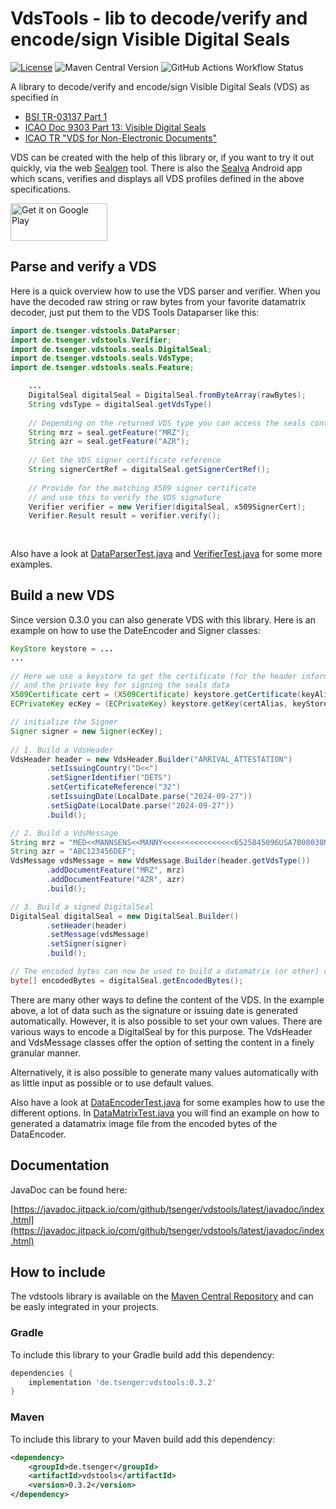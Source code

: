 # VdsTools - lib to decode/verify and encode/sign  Visible Digital Seals
[![License](https://img.shields.io/badge/License-Apache_2.0-blue.svg)](https://opensource.org/licenses/Apache-2.0)  ![Maven Central Version](https://img.shields.io/maven-central/v/de.tsenger/vdstools?color=green) ![GitHub Actions Workflow Status](https://img.shields.io/github/actions/workflow/status/tsenger/vdstools/maven.yml)

A library to decode/verify and encode/sign Visible Digital Seals (VDS) as specified in
- [BSI TR-03137 Part 1](https://www.bsi.bund.de/EN/Themen/Unternehmen-und-Organisationen/Standards-und-Zertifizierung/Technische-Richtlinien/TR-nach-Thema-sortiert/tr03137/tr-03137.html)
- [ICAO Doc 9303 Part 13: Visible Digital Seals](https://www.icao.int/publications/Documents/9303_p13_cons_en.pdf)
- [ICAO TR "VDS for Non-Electronic Documents"](https://www.icao.int/Security/FAL/TRIP/Documents/TR%20-%20Visible%20Digital%20Seals%20for%20Non-Electronic%20Documents%20V1.7.pdf)


VDS can be created with the help of this library or, if you want to try it out quickly, via the web [Sealgen](https://sealgen.tsenger.de) tool. 
There is also the [Sealva](https://play.google.com/store/apps/details?id=de.tsenger.sealver) Android app which scans, verifies and displays all VDS profiles defined in the above specifications.

<a href='https://play.google.com/store/apps/details?id=de.tsenger.sealver&pcampaignid=pcampaignidMKT-Other-global-all-co-prtnr-py-PartBadge-Mar2515-1'><img alt='Get it on Google Play' src='https://play.google.com/intl/en_us/badges/static/images/badges/en_badge_web_generic.png' width='155' height='60'/></a>

## Parse and verify a VDS
Here is a quick overview how to use the VDS parser and verifier.
When you have the decoded raw string or raw bytes from your favorite datamatrix decoder, just put them to the VDS Tools Dataparser like this:

```java
import de.tsenger.vdstools.DataParser;
import de.tsenger.vdstools.Verifier;
import de.tsenger.vdstools.seals.DigitalSeal;
import de.tsenger.vdstools.seals.VdsType;
import de.tsenger.vdstools.seals.Feature;

	...
	DigitalSeal digitalSeal = DigitalSeal.fromByteArray(rawBytes);
	String vdsType = digitalSeal.getVdsType()
	
	// Depending on the returned VDS type you can access the seals content
	String mrz = seal.getFeature("MRZ"); 
	String azr = seal.getFeature("AZR");
   
	// Get the VDS signer certificate reference
	String signerCertRef = digitalSeal.getSignerCertRef();
   
	// Provide for the matching X509 signer certificate
	// and use this to verify the VDS signature   
	Verifier verifier = new Verifier(digitalSeal, x509SignerCert);
	Verifier.Result result = verifier.verify();
	
	
```

Also have a look at [DataParserTest.java](https://github.com/tsenger/vdstools/blob/main/src/test/java/de/tsenger/vdstools/DataParserTest.java) and [VerifierTest.java](https://github.com/tsenger/vdstools/blob/main/src/test/java/de/tsenger/vdstools/VerifierTest.java) for some more examples.

## Build a new VDS
Since version 0.3.0 you can also generate VDS with this library. Here is an example on how to use the DateEncoder and Signer classes:

```java
KeyStore keystore = ...
...

// Here we use a keystore to get the certificate (for the header information)
// and the private key for signing the seals data
X509Certificate cert = (X509Certificate) keystore.getCertificate(keyAlias);
ECPrivateKey ecKey = (ECPrivateKey) keystore.getKey(certAlias, keyStorePassword.toCharArray());

// initialize the Signer
Signer signer = new Signer(ecKey); 
	
// 1. Build a VdsHeader
VdsHeader header = new VdsHeader.Builder("ARRIVAL_ATTESTATION")
		.setIssuingCountry("D<<")
		.setSignerIdentifier("DETS")
		.setCertificateReference("32")
		.setIssuingDate(LocalDate.parse("2024-09-27"))
		.setSigDate(LocalDate.parse("2024-09-27"))
		.build();

// 2. Build a VdsMessage
String mrz = "MED<<MANNSENS<<MANNY<<<<<<<<<<<<<<<<6525845096USA7008038M2201018<<<<<<06";
String azr = "ABC123456DEF";
VdsMessage vdsMessage = new VdsMessage.Builder(header.getVdsType())
		.addDocumentFeature("MRZ", mrz)
		.addDocumentFeature("AZR", azr)
		.build();

// 3. Build a signed DigitalSeal
DigitalSeal digitalSeal = new DigitalSeal.Builder()
		.setHeader(header)
		.setMessage(vdsMessage)
		.setSigner(signer)
		.build();

// The encoded bytes can now be used to build a datamatrix (or other) code - which is not part of this library
byte[] encodedBytes = digitalSeal.getEncodedBytes();

```

There are many other ways to define the content of the VDS. In the example above, a lot of data such as the signature or issuing date is generated automatically. However, it is also possible to set your own values. There are various ways to encode a DigitalSeal by for this purpose. The VdsHeader and VdsMessage classes offer the option of setting the content in a finely granular manner.
 
Alternatively, it is also possible to generate many values automatically with as little input as possible or to use default values.

Also have a look at [DataEncoderTest.java](https://github.com/tsenger/vdstools/blob/main/src/test/java/de/tsenger/vdstools/DataEncoderTest.java) for some examples how to use the different options. 
In [DataMatrixTest.java](https://github.com/tsenger/vdstools/blob/main/src/test/java/de/tsenger/vdstools/DataMatrixTest.java) you will find an example on how to generated a datamatrix image file from the encoded bytes of the DataEncoder.

## Documentation
JavaDoc can be found here:

[https://javadoc.jitpack.io/com/github/tsenger/vdstools/latest/javadoc/index.html](https://javadoc.jitpack.io/com/github/tsenger/vdstools/latest/javadoc/index.html)

## How to include
The vdstools library is available on the [Maven Central Repository](https://central.sonatype.com/artifact/de.tsenger/vdstools) and can be easly integrated in your projects.

### Gradle
To include this library to your Gradle build add this dependency:

```groovy
dependencies {
    implementation 'de.tsenger:vdstools:0.3.2'
}
```

### Maven
To include this library to your Maven build add this dependency:

```xml
<dependency>
    <groupId>de.tsenger</groupId>
    <artifactId>vdstools</artifactId>
    <version>0.3.2</version>
</dependency>
```
